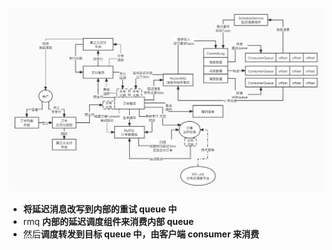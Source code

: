![040_超时自动取消订单技术方案](imgs/040_超时自动取消订单技术方案.jpg)

- **将延迟消息改写到内部的重试 queue 中**
- rmq **内部的延迟调度组件来消费内部 queue**
- 然后**调度转发到目标 queue 中，由客户端 consumer 来消费**